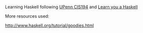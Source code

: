 Learning Haskell following [UPenn CIS194](http://www.cis.upenn.edu/~cis194/) and [Learn you a Haskell](http://learnyouahaskell.com)

More resources used: 

http://www.haskell.org/tutorial/goodies.html